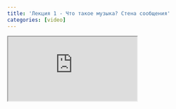 ```yaml
---
title: 'Лекция 1 - Что такое музыка? Cтена сообщения'
categories: [video]
---
```

<iframe src="http://www.youtube.com/embed/InNBdtEvnmY" class="youtube"></iframe>
